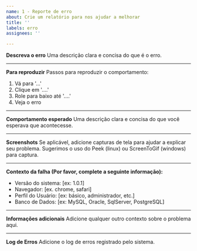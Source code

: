 ```yaml
---
name: 1 - Reporte de erro
about: Crie um relatório para nos ajudar a melhorar
title: ''
labels: erro
assignees: ''

---
```


**Descreva o erro**
Uma descrição clara e concisa do que é o erro.

-----

**Para reproduzir**
Passos para reproduzir o comportamento:
1. Vá para '...'
2. Clique em '....'
3. Role para baixo até '....'
4. Veja o erro

-----

**Comportamento esperado**
Uma descrição clara e concisa do que você esperava que acontecesse.

-----

**Screenshots**
Se aplicável, adicione capturas de tela para ajudar a explicar seu problema. Sugerimos o uso do Peek (linux) ou ScreenToGif (windows) para captura.

-----

**Contexto da falha (Por favor, complete a seguinte informação):**
 - Versão do sistema: [ex: 1.0.1]
 - Navegador: [ex. chrome, safari]
 - Perfil do Usuário: [ex: básico, administrador, etc.]
 - Banco de Dados: [ex: MySQL, Oracle, SqlServer, PostgreSQL] 

-----

**Informações adicionais**
Adicione qualquer outro contexto sobre o problema aqui.

-----
**Log de Erros**
Adicione o log de erros registrado pelo sistema.
